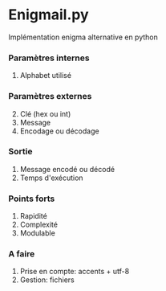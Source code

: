 # Enigmail.py

Implémentation enigma alternative en python

### Paramètres internes
1. Alphabet utilisé

### Paramètres externes
2. Clé (hex ou int)
3. Message
4. Encodage ou décodage

### Sortie
1. Message encodé ou décodé
2. Temps d'exécution

### Points forts
1. Rapidité
2. Complexité
3. Modulable

### A faire
1. Prise en compte: accents + utf-8
2. Gestion: fichiers
